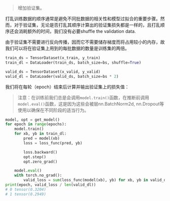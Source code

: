 > 增加验证集。

打乱训练数据的顺序通常是避免不同批数据的相关性和模型过拟合的重要步骤。然而，对于验证集，无论是否打乱其顺序计算出的验证集损失都是一样的，且打乱顺序还会消耗额外的时间，我们没有必要shuffle the validation data.

由于验证集不需要进行反向传播，因而它不需要储存梯度而将占用较小的内存，故我们可以将在验证集上用到的每批数据的数量是训练集的两倍。

```python
train_ds = TensorDataset(x_train, y_train)
train_dl = DataLoader(train_ds, batch_size=bs, shuffle=True)

valid_ds = TensorDataset(x_valid, y_valid)
valid_dl = DataLoader(valid_ds, batch_size=bs * 2)
```

我们将在每轮（epoch）结束后计算并输出验证集上的损失值：

> 注意：在训练前我们总是会调用`model.train()`函数，在推断前调用`model.eval()`函数，这是因为这些会被层nn.BatchNorm2d, nn.Dropout等使用以确保在不同阶段的适当行为。

```python
model, opt = get_model()
for epoch in range(epochs):
    model.train()
    for xb, yb in train_dl:
        pred = model(xb)
        loss = loss_func(pred, yb)

        loss.backward()
        opt.step()
        opt.zero_grad()

    model.eval()
    with torch.no_grad():
        valid_loss = sum(loss_func(model(xb), yb) for xb, yb in valid_dl)
print(epoch, valid_loss / len(valid_dl))
# 0 tensor(0.3204)
# 1 tensor(0.2949)
```

